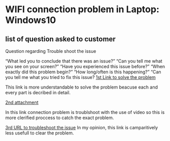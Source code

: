 # WIFI connection problem in Laptop: Windows10
## list of question asked to customer
Question regarding Trouble shoot the issue

“What led you to conclude that there was an issue?”
“Can you tell me what you see on your screen?” 
“Have you experienced this issue before?”
“When exactly did this problem begin?”
“How long/often is this happening?”
“Can you tell me what you tried to fix this issue?
[1st Link to solve the problem](http://support.google.com/fi/answer/6183600?hl=en)

This link is more understandable to solve the problem beacuse each and every part is decribed in detail.

[2nd attachment](https://www.youtube.com/watch?v=k3kHmVN4ng4)

In this link connection problem is troublshoot with the use of video so this is more clerified proccess to catch the exact problem.

[3rd URL to troubleshoot the issue](https://www.driversupport.com/knowledge-article/solved-windows-10-wont-connect-to-wifi/)
In my opinion, this link is camparitively less usefull to clear the problem.
